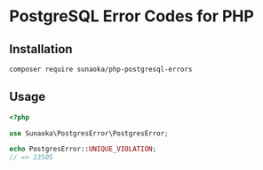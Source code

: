 # PostgreSQL Error Codes for PHP

## Installation

```bash
composer require sunaoka/php-postgresql-errors
```

## Usage

```php
<?php

use Sunaoka\PostgresError\PostgresError;

echo PostgresError::UNIQUE_VIOLATION;
// => 23505
```
